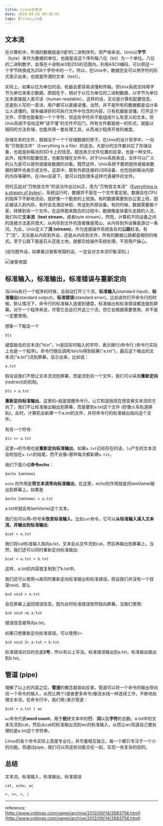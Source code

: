```yaml
---
title: Linux文本流
date: 2019-03-26 09:36:07
tags: [linux,vim]
---
```


## 文本流

在计算机中，所谓的数据就是*0*或1的二进制序列，但严格来说，Unix以**字节**（byte）来作为数据的单位，也就是说这个序列每八位（bit）为一个单位。八位的二进制数字，会落在十进制从0到255的范围内。利用ASCII编码，可以把这一个字节转换成为256个字符中的一个。所以，在Unix中，数据完全可以用字符的形式表示出来，也就是所谓的文本（text）。

实际上，如果以位为单位的话，机器会更容易读懂和传输。但Unix系统坚持用字节为单位来表示数据。原因在于，相对于以位为单位的二进制数据，以字节为单位文本直接就人类可读（human readable）。这样的话，无论是计算机配置信息，还是别人写的一首诗，用户都可以直接读懂。当然，并不是所有的数据都是设计来让人读懂的。很多编译好的可执行文件中包含的内容，只有机器能读懂。打开这个文件，尽管也能看到一个个字符，但这些字符并不能组成什么有意义的文本。但Unix系统不会给这种“读不懂”的文件开后门。所有文件都是统一的形式，就能以相同的方法存储，也能共用一套处理工具，从而减少程序开发的难度。

存储文本的文件，就相当于一个个存储数据的房子。在Unix的设计哲学中，一向有“万物皆文件”（Everything is a file）的说法。大部分的文件都对应了存储设备，也就是树莓派的SD卡上的信息。就连表示文件位置的目录，也是一种文件。此外，程序的配置信息，也都存储在文件中。对于Unix系统来说，文件可以广义的认为是可以提供或接收数据的对象。既然这样，Unix系统干脆把提供或接收数据的硬件也表示成文件。这其中，既有外部连接的USB设备，也包括树莓派内部的内存等硬件。在/dev目录下，就可以找到很多这样代表硬件的文件。

但托瓦兹对“万物皆文件”的说法作出过纠正，改为“万物皆文本流”（[Everything is a stream of bytes](http://yarchive.net/comp/linux/everything_is_file.html)）。系统运行时，数据并不是在一个文件里定居。数据会在CPU的指挥下不断地流动，就好像一个勤劳的上班族。有时数据需要到办公室上班，因此被读入到内存，有时会去酒店休假，传送到外部设备。有的时候，数据需要搬个家，转移到另一个文件。在这样跑来跑去的过程中，数据像是排着队走路的人流，我们叫它**文本流（text stream**，或者byte stream）。然而，计算机不同设备之间的连接方法差异很大，从内存到文件的连接像是爬山，从内存到外设像是游过一条河。为此，Unix定义了**流 (stream)**，作为连接操作系统各处的**公路**标准。有了“流”，无论是从内存到外设，还是从内存到文件，所有的数据公路都是相同的格式。至于公路下面是石头还是土地，就都交给操作系统处理，不劳用户操心。

(说句题外话，如果看过骇客帝国的话，一定会对文本流印象深刻。)

![骇客帝国](2012091402482228.jpg)

## 标准输入，标准输出，标准错误与重新定向

当Unix执行一个程序的时候，会自动打开三个流，**标准输入**(standard input)，**标准输出**(standard output)，**标准错误**(standard error)。比如说你打开命令行的时候，默认情况下，命令行的标准输入连接到键盘，标准输出和标准错误都连接到屏幕。对于一个程序来说，尽管它总会打开这三个流，但它会根据需要使用，并不是一定要使用。

想象一下敲击一个

```shell
$ls
```

键盘敲击的文本流("ls\n"，\n是回车时输入的字符，表示换行)命令行 (命令行实际上也是一个程序)。命令行随后调用/bin/ls得到结果("a.txt")，最后这个输出的文本流("a.txt")流到屏幕，显示出来，比如说：

```shell
a.txt
```

假设说我们不想让文本流流到屏幕，而是流到另一个文件，我们可以采用**重新定向**(redirect)的机制。

```shell
$ls > a.txt
```

**重新定向标准输出**。这里的`>`就是提醒命令行，让它知道我现在想变换文本流的方向了，我们不让标准输出输出到屏幕，而是要到a.txt这个文件 (好像火车轨道换轨)。此时，计算机会新建一个a.txt的文件，并将命令行的标准输出指向这个文件。

有另一个符号:

```shell
$ls >> a.txt
```

这里`>>`的作用也是**重新定向标准输出**。如果`a.txt`已经存在的话，`ls`产生的文本流会附加在`a.txt`的结尾，而不会像`>`那样每次都新建`a.txt`。



我们下面介绍**命令echo**：

```shell
$echo IamVamei
```

`echo` 的作用是**将文本流导向标准输出**。在这里，echo的作用就是将IamVamei输出到屏幕上。如果是

```shell
$echo IamVamei > a.txt
```

a.txt中就会有IamVamei这个文本。



我们也可以用`<`符号来**改变标准输入**。比如`cat`命令，它可以**从标准输入读入文本流，并输出到标准输出**:

```shell
$cat < a.txt
```

我们将cat标准输入指向a.txt，文本会从文件流到cat，然后再输出到屏幕上。当然，我们还可以同时重新定向标准输出:

```shell
$cat < a.txt > b.txt
```

这样，a.txt的内容就复制到了b.txt中。



我们还可以使用`>&`来同时重新定向标准输出和标准错误。假设我们并没有一个目录void。那么

```shell
$cd void > a.txt
```

会在屏幕上返回错误信息。因为此时标准错误依然指向屏幕。当我们使用:

```shell
$cd void >& a.txt
```

错误信息被导向a.txt。



如果只想重新定向标准错误，可以使用`2>`:

```shell
$cd void 2> a.txt > b.txt
```

标准错误对应的总是**2号**，所以有以上写法。标准错误输出到a.txt，标准输出输出到b.txt。

## 管道 (pipe)

理解了以上的内容之后，**管道**的概念就易如反掌。管道可以将一个命令的输出导向另一个命令的输入，从而让两个(或者更多命令)像流水线一样连续工作，不断地处理文本流。在命令行中，我们用`|`表示管道：

```shell
$cat < a.txt | wc
```

`wc`命令代表**word count**，用于**统计**文本中的**行**、**词**以及**字符**的总数。a.txt中的文本先流到cat，然后从cat的标准输出流到wc的标准输入，从而让wc知道自己要处理的是a.txt这个字符串。



Linux的各个命令实际上高度专业化，并尽量相互独立。每一个都只专注于一个小的功能。但通过pipe，我们可以将这些功能合在一起，实现一些复杂的目的。

## 总结

文本流，标准输入，标准输出，标准错误

```shell
cat, echo, wc

>, >>, <, |
```

---
reference:
[http://www.cnblogs.com/vamei/archive/2012/09/14/2683756.html](http://www.cnblogs.com/vamei/archive/2012/09/14/2683756.html)
